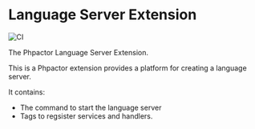 Language Server Extension
=========================

![CI](https://github.com/phpactor/language-server-extension/workflows/CI/badge.svg)

The Phpactor Language Server Extension.

This is a Phpactor extension provides a platform for creating a
language server.

It contains:

- The command to start the language server
- Tags to regsister services and handlers.
